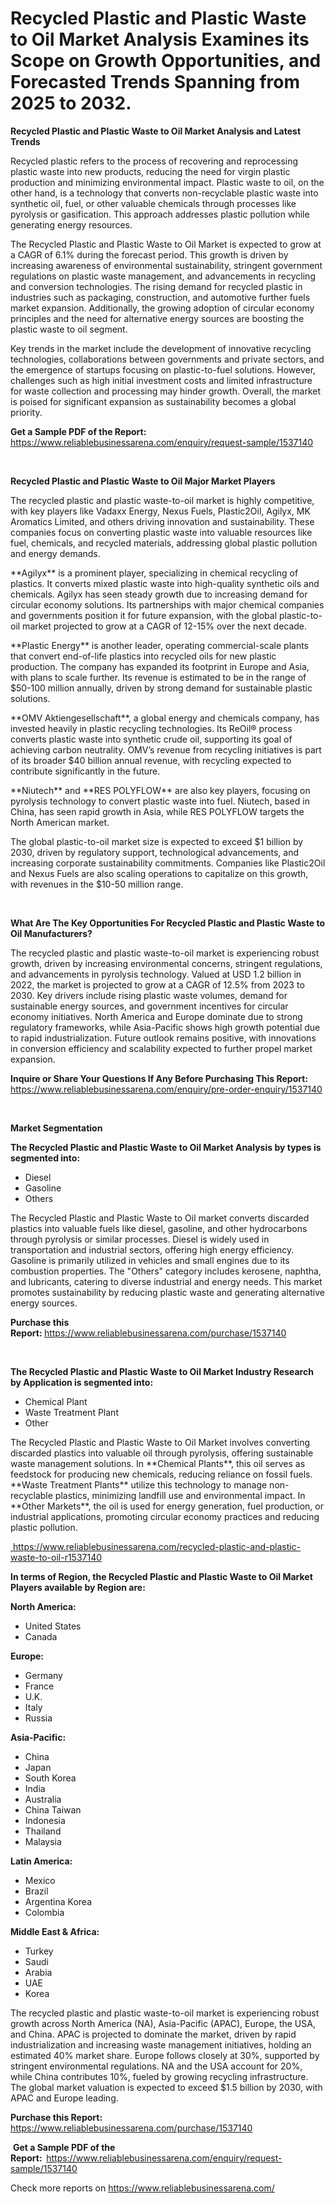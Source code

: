 <p><h1>Recycled Plastic and Plastic Waste to Oil Market Analysis Examines its Scope on Growth Opportunities, and Forecasted Trends Spanning from 2025 to 2032.</h1></p><p><strong>Recycled Plastic and Plastic Waste to Oil Market Analysis and Latest Trends</strong></p>
<p><p>Recycled plastic refers to the process of recovering and reprocessing plastic waste into new products, reducing the need for virgin plastic production and minimizing environmental impact. Plastic waste to oil, on the other hand, is a technology that converts non-recyclable plastic waste into synthetic oil, fuel, or other valuable chemicals through processes like pyrolysis or gasification. This approach addresses plastic pollution while generating energy resources.</p><p>The Recycled Plastic and Plastic Waste to Oil Market is expected to grow at a CAGR of 6.1% during the forecast period. This growth is driven by increasing awareness of environmental sustainability, stringent government regulations on plastic waste management, and advancements in recycling and conversion technologies. The rising demand for recycled plastic in industries such as packaging, construction, and automotive further fuels market expansion. Additionally, the growing adoption of circular economy principles and the need for alternative energy sources are boosting the plastic waste to oil segment.</p><p>Key trends in the market include the development of innovative recycling technologies, collaborations between governments and private sectors, and the emergence of startups focusing on plastic-to-fuel solutions. However, challenges such as high initial investment costs and limited infrastructure for waste collection and processing may hinder growth. Overall, the market is poised for significant expansion as sustainability becomes a global priority.</p></p>
<p><strong>Get a Sample PDF of the Report:&nbsp;</strong> <a href="https://www.reliablebusinessarena.com/enquiry/request-sample/1537140?utm_campaign=1871&utm_medium=2&utm_source=Github&utm_content=ia&utm_term=26012025&utm_id=recycled-plastic-and-plastic-waste-to-oil">https://www.reliablebusinessarena.com/enquiry/request-sample/1537140</a></p>
<p>&nbsp;</p>
<p><strong>Recycled Plastic and Plastic Waste to Oil Major Market Players</strong></p>
<p><p>The recycled plastic and plastic waste-to-oil market is highly competitive, with key players like Vadaxx Energy, Nexus Fuels, Plastic2Oil, Agilyx, MK Aromatics Limited, and others driving innovation and sustainability. These companies focus on converting plastic waste into valuable resources like fuel, chemicals, and recycled materials, addressing global plastic pollution and energy demands.</p><p>**Agilyx** is a prominent player, specializing in chemical recycling of plastics. It converts mixed plastic waste into high-quality synthetic oils and chemicals. Agilyx has seen steady growth due to increasing demand for circular economy solutions. Its partnerships with major chemical companies and governments position it for future expansion, with the global plastic-to-oil market projected to grow at a CAGR of 12-15% over the next decade.</p><p>**Plastic Energy** is another leader, operating commercial-scale plants that convert end-of-life plastics into recycled oils for new plastic production. The company has expanded its footprint in Europe and Asia, with plans to scale further. Its revenue is estimated to be in the range of $50-100 million annually, driven by strong demand for sustainable plastic solutions.</p><p>**OMV Aktiengesellschaft**, a global energy and chemicals company, has invested heavily in plastic recycling technologies. Its ReOil® process converts plastic waste into synthetic crude oil, supporting its goal of achieving carbon neutrality. OMV’s revenue from recycling initiatives is part of its broader $40 billion annual revenue, with recycling expected to contribute significantly in the future.</p><p>**Niutech** and **RES POLYFLOW** are also key players, focusing on pyrolysis technology to convert plastic waste into fuel. Niutech, based in China, has seen rapid growth in Asia, while RES POLYFLOW targets the North American market.</p><p>The global plastic-to-oil market size is expected to exceed $1 billion by 2030, driven by regulatory support, technological advancements, and increasing corporate sustainability commitments. Companies like Plastic2Oil and Nexus Fuels are also scaling operations to capitalize on this growth, with revenues in the $10-50 million range.</p></p>
<p>&nbsp;</p>
<p><strong>What Are The Key Opportunities For Recycled Plastic and Plastic Waste to Oil Manufacturers?</strong></p>
<p><p>The recycled plastic and plastic waste-to-oil market is experiencing robust growth, driven by increasing environmental concerns, stringent regulations, and advancements in pyrolysis technology. Valued at USD 1.2 billion in 2022, the market is projected to grow at a CAGR of 12.5% from 2023 to 2030. Key drivers include rising plastic waste volumes, demand for sustainable energy sources, and government incentives for circular economy initiatives. North America and Europe dominate due to strong regulatory frameworks, while Asia-Pacific shows high growth potential due to rapid industrialization. Future outlook remains positive, with innovations in conversion efficiency and scalability expected to further propel market expansion.</p></p>
<p><strong>Inquire or Share Your Questions If Any Before Purchasing This Report:</strong> <a href="https://www.reliablebusinessarena.com/enquiry/pre-order-enquiry/1537140?utm_campaign=1871&utm_medium=2&utm_source=Github&utm_content=ia&utm_term=26012025&utm_id=recycled-plastic-and-plastic-waste-to-oil">https://www.reliablebusinessarena.com/enquiry/pre-order-enquiry/1537140</a></p>
<p>&nbsp;</p>
<p><strong>Market Segmentation</strong></p>
<p><strong>The Recycled Plastic and Plastic Waste to Oil Market Analysis by types is segmented into:</strong></p>
<p><ul><li>Diesel</li><li>Gasoline</li><li>Others</li></ul></p>
<p><p>The Recycled Plastic and Plastic Waste to Oil market converts discarded plastics into valuable fuels like diesel, gasoline, and other hydrocarbons through pyrolysis or similar processes. Diesel is widely used in transportation and industrial sectors, offering high energy efficiency. Gasoline is primarily utilized in vehicles and small engines due to its combustion properties. The "Others" category includes kerosene, naphtha, and lubricants, catering to diverse industrial and energy needs. This market promotes sustainability by reducing plastic waste and generating alternative energy sources.</p></p>
<p><strong>Purchase this Report:&nbsp;</strong><a href="https://www.reliablebusinessarena.com/purchase/1537140?utm_campaign=1871&utm_medium=2&utm_source=Github&utm_content=ia&utm_term=26012025&utm_id=recycled-plastic-and-plastic-waste-to-oil">https://www.reliablebusinessarena.com/purchase/1537140</a></p>
<p>&nbsp;</p>
<p><strong>The Recycled Plastic and Plastic Waste to Oil Market Industry Research by Application is segmented into:</strong></p>
<p><ul><li>Chemical Plant</li><li>Waste Treatment Plant</li><li>Other</li></ul></p>
<p><p>The Recycled Plastic and Plastic Waste to Oil Market involves converting discarded plastics into valuable oil through pyrolysis, offering sustainable waste management solutions. In **Chemical Plants**, this oil serves as feedstock for producing new chemicals, reducing reliance on fossil fuels. **Waste Treatment Plants** utilize this technology to manage non-recyclable plastics, minimizing landfill use and environmental impact. In **Other Markets**, the oil is used for energy generation, fuel production, or industrial applications, promoting circular economy practices and reducing plastic pollution.</p></p>
<p><a href="https://www.reliablebusinessarena.com/recycled-plastic-and-plastic-waste-to-oil-r1537140?utm_campaign=1871&utm_medium=2&utm_source=Github&utm_content=ia&utm_term=26012025&utm_id=recycled-plastic-and-plastic-waste-to-oil">&nbsp;https://www.reliablebusinessarena.com/recycled-plastic-and-plastic-waste-to-oil-r1537140</a></p>
<p><strong>In terms of Region, the Recycled Plastic and Plastic Waste to Oil Market Players available by Region are:</strong></p>
<p>
    <p> <strong> North America: </strong>
        <ul>
            <li>United States</li>
            <li>Canada</li>
        </ul>
        </p> 
    <p> <strong> Europe: </strong>
        <ul>
            <li>Germany</li>
            <li>France</li>
            <li>U.K.</li>
            <li>Italy</li>
            <li>Russia</li>
        </ul>
        </p> 
    <p> <strong> Asia-Pacific: </strong>
        <ul>
            <li>China</li>
            <li>Japan</li>
            <li>South Korea</li>
            <li>India</li>
            <li>Australia</li>
            <li>China Taiwan</li>
            <li>Indonesia</li>
            <li>Thailand</li>
            <li>Malaysia</li>
        </ul>
        </p> 
    <p> <strong> Latin America: </strong>
        <ul>
            <li>Mexico</li>
            <li>Brazil</li>
            <li>Argentina Korea</li>
            <li>Colombia</li>
        </ul>
        </p> 
    <p> <strong> Middle East & Africa: </strong>
        <ul>
            <li>Turkey</li>
            <li>Saudi</li>
            <li>Arabia</li>
            <li>UAE</li>
            <li>Korea</li>
        </ul>
    </p>
    </p>
<p><p>The recycled plastic and plastic waste-to-oil market is experiencing robust growth across North America (NA), Asia-Pacific (APAC), Europe, the USA, and China. APAC is projected to dominate the market, driven by rapid industrialization and increasing waste management initiatives, holding an estimated 40% market share. Europe follows closely at 30%, supported by stringent environmental regulations. NA and the USA account for 20%, while China contributes 10%, fueled by growing recycling infrastructure. The global market valuation is expected to exceed $1.5 billion by 2030, with APAC and Europe leading.</p></p>
<p><strong>Purchase this Report: </strong><a href="https://www.reliablebusinessarena.com/purchase/1537140?utm_campaign=1871&utm_medium=2&utm_source=Github&utm_content=ia&utm_term=26012025&utm_id=recycled-plastic-and-plastic-waste-to-oil">https://www.reliablebusinessarena.com/purchase/1537140</a></p>
<p>&nbsp;<strong>Get a Sample PDF of the Report:&nbsp;&nbsp;</strong><a href="https://www.reliablebusinessarena.com/enquiry/request-sample/1537140?utm_campaign=1871&utm_medium=2&utm_source=Github&utm_content=ia&utm_term=26012025&utm_id=recycled-plastic-and-plastic-waste-to-oil">https://www.reliablebusinessarena.com/enquiry/request-sample/1537140</a></p>
<p><strong></strong></p>
<p>Check more reports on <a href="https://www.reliablebusinessarena.com/?utm_campaign=1871&utm_medium=2&utm_source=Github&utm_content=ia&utm_term=26012025&utm_id=recycled-plastic-and-plastic-waste-to-oil">https://www.reliablebusinessarena.com/</a></p>